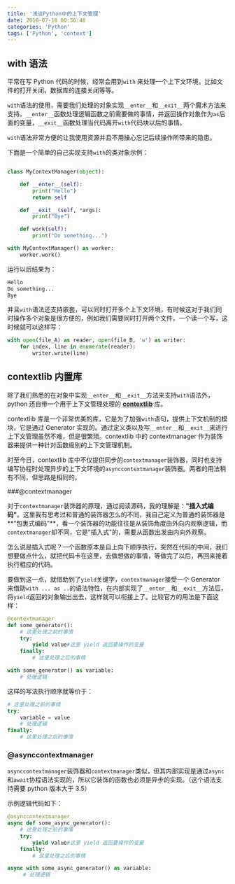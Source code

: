 ```yaml
---
title: '浅谈Python中的上下文管理'
date: 2018-07-18 00:56:48
categories: 'Python'
tags: ['Python', 'context']
---
```


## with 语法

平常在写 Python 代码的时候，经常会用到`with` 来处理一个上下文环境，比如文件的打开关闭，数据库的连接关闭等等。

`with`语法的使用，需要我们处理的对象实现`__enter__`和`__exit__`两个魔术方法来支持。`__enter__`函数处理逻辑函数之前需要做的事情，并返回操作对象作为`as`后面的变量，`__exit__`函数处理当代码离开`with`代码块以后的事情。

`with`语法非常方便的让我使用资源并且不用操心忘记后续操作所带来的隐患。

<!--more-->

下面是一个简单的自己实现支持`with`的类对象示例：

```python

class MyContextManager(object):

    def __enter__(self):
        print("Hello")
        return self

    def __exit__(self, *args):
        print("Bye")

    def work(self):
        print("Do something...")

with MyContextManager() as worker:
    worker.work()

```

运行以后结果为：

```python
Hello
Do something...
Bye
```

并且`with`语法还支持嵌套，可以同时打开多个上下文环境，有时候这对于我们同时操作多个对象是很方便的，例如我们需要同时打开两个文件，一个读一个写，这时候就可以这样写：

```python
with open(file_A) as reader, open(file_B, 'w') as writer:
    for index, line in enumerate(reader):
        writer.write(line)
```

## contextlib 内置库

除了我们熟悉的在对象中实现`__enter__`和`__exit__`方法来支持`with`语法外，python 还自带一个用于上下文管理处理的 [**contextlib**](https://github.com/python/cpython/blob/master/Lib/contextlib.py) 库。

contextlib 库是一个非常优美的库，它是为了加强`with`语句，提供上下文机制的模块，它是通过 Generator 实现的。通过定义类以及写`__enter__`和`__exit__`来进行上下文管理虽然不难，但是很繁琐。contextlib 中的 contextmanager 作为装饰器来提供一种针对函数级别的上下文管理机制。

时至今日，contextlib 库中不仅提供同步的`contextmanager`装饰器，同时也支持编写协程时处理异步的上下文环境的`asynccontextmanager`装饰器。两者的用法稍有不同，但思路是相同的。

###@contextmanager

对于`contextmanager`装饰器的原理，通过阅读源码，我的理解是：**"插入式编码"**。这里我有思考过和普通的装饰器怎么的不同，我自己定义为普通的装饰器是**"包裹式编码"**，看一个装饰器的功能往往是从装饰角度由外向内观察逻辑，而`contextmanager`却不同，它是"插入式"的，需要从函数出发由内向外观察。

怎么说是插入式呢？一个函数原本是自上向下顺序执行，突然在代码的中间，我们想要做点什么，就把代码卡在这里，去做想做的事情，等做完了以后，再回来接着执行相应的代码。

要做到这一点，就借助到了`yield`关键字，`contextmanager`接受一个 Generator 来借助`with ... as ..`的语法特性，在内部实现了`__enter__`和`__exit__`方法后，将`yield`返回的对象输出出去，这样就可以衔接上了。比较官方的用法是下面这样：

```python
@contextmanager
def some_generator():
    # 这里处理之前的事情
    try:
        yield value#这里 yield 返回要操作的变量
    finally:
        # 这里处理之后的事情

with some_generator() as variable:
    # 处理逻辑
```

这样的写法执行顺序就等价于：

```python
# 这里处理之前的事情
try:
    variable = value
    # 处理逻辑
finally:
    # 这里处理之后的事情
```

### @asynccontextmanager

`asynccontextmanager`装饰器和`contextmanager`类似，但其内部实现是通过`async`和`await`协程语法实现的，所以它装饰的函数也必须是异步的实现。（这个语法支持需要 python 版本大于 3.5）

示例逻辑代码如下：

```python
@asynccontextmanager
async def some_async_generator():
    # 这里处理之前的事情
    try:
        yield value#这里 yield 返回要操作的变量
    finally:
        # 这里处理之后的事情

async with some_async_generator() as variable:
     # 处理逻辑
```
